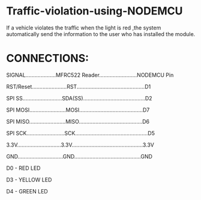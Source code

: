 # Traffic-violation-using-NODEMCU
If a vehicle violates the traffic when the light is red ,the system automatically send the information to the  user who has installed the module.



# CONNECTIONS:

SIGNAL....................MFRC522 Reader.........................NODEMCU Pin

RST/Reset.......................RST.............................................D1

SPI SS..........................SDA(SS).........................................D2

SPI MOSI........................MOSI..........................................D7

SPI MISO........................MISO..........................................D6

SPI SCK.........................SCK................................................D5

3.3V.............................3.3V...............................................3.3V

GND..............................GND............................................GND


D0  -  RED LED

D3  -  YELLOW LED

D4  -   GREEN LED
